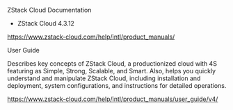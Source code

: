 ZStack Cloud Documentation
- ZStack Cloud 4.3.12

https://www.zstack-cloud.com/help/intl/product_manuals/

User Guide

Describes key concepts of ZStack Cloud, a productionized cloud with 4S featuring as Simple, Strong, Scalable, and Smart. Also, helps you quickly understand and manipulate ZStack Cloud, including installation and deployment, system configurations, and instructions for detailed operations.

https://www.zstack-cloud.com/help/intl/product_manuals/user_guide/v4/
